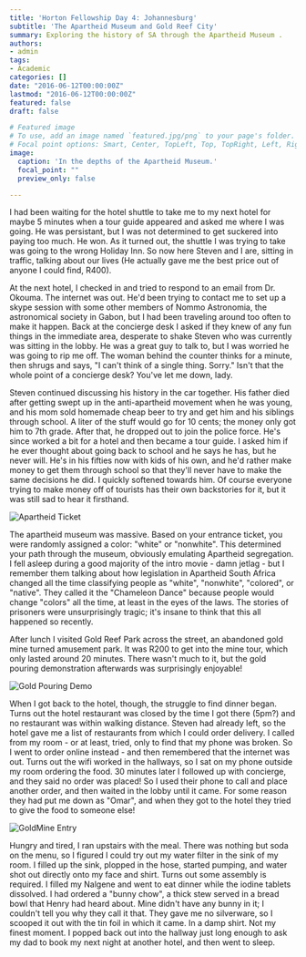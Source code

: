 ```yaml
---
title: 'Horton Fellowship Day 4: Johannesburg'
subtitle: 'The Apartheid Museum and Gold Reef City'
summary: Exploring the history of SA through the Apartheid Museum .
authors:
- admin
tags:
- Academic
categories: []
date: "2016-06-12T00:00:00Z"
lastmod: "2016-06-12T00:00:00Z"
featured: false
draft: false

# Featured image
# To use, add an image named `featured.jpg/png` to your page's folder.
# Focal point options: Smart, Center, TopLeft, Top, TopRight, Left, Right, BottomLeft, Bottom, BottomRight
image:
  caption: 'In the depths of the Apartheid Museum.'
  focal_point: ""
  preview_only: false

---
```


I had been waiting for the hotel shuttle to take me to my next hotel for maybe 5 minutes when a tour guide appeared and asked me where I was going. He was persistant, but I was not determined to get suckered into paying too much. He won. As it turned out, the shuttle I was trying to take was going to the wrong Holiday Inn. So now here Steven and I are, sitting in traffic, talking about our lives (He actually gave me the best price out of anyone I could find, R400).

At the next hotel, I checked in and tried to respond to an email from Dr. Okouma. The internet was out. He'd been trying to contact me to set up a skype session with some other members of Nommo Astronomia, the astronomical society in Gabon, but I had been traveling around too often to make it happen. Back at the concierge desk I asked if they knew of any fun things in the immediate area, desperate to shake Steven who was currently was sitting in the lobby. He was a great guy to talk to, but I was worried he was going to rip me off. The woman behind the counter thinks for a minute, then shrugs and says, "I can't think of a single thing. Sorry." Isn't that the whole point of a concierge desk? You've let me down, lady.

Steven continued discussing his history in the car together. His father died after getting swept up in the anti-apartheid movement when he was young, and his mom sold homemade cheap beer to try and get him and his siblings through school. A liter of the stuff would go for 10 cents; the money only got him to 7th grade. After that, he dropped out to join the police force. He's since worked a bit for a hotel and then became a tour guide. I asked him if he ever thought about going back to school and he says he has, but he never will. He's in his fifties now with kids of his own, and he'd rather make money to get them through school so that they'll never have to make the same decisions he did. I quickly softened towards him. Of course everyone trying to make money off of tourists has their own backstories for it, but it was still sad to hear it firsthand.


![Apartheid Ticket](/img/P6040012(1).jpg)

The apartheid museum was massive. Based on your entrance ticket, you were randomly assigned a color: "white" or "nonwhite". This determined your path through the museum, obviously emulating Apartheid segregation. I fell asleep during a good majority of the intro movie - damn jetlag - but I remember them talking about how legislation in Apartheid South Africa changed all the time classifying people as "white", "nonwhite", "colored", or "native". They called it the "Chameleon Dance" because people would change "colors" all the time, at least in the eyes of the laws. The stories of prisoners were unsurprisingly tragic; it's insane to think that this all happened so recently.

After lunch I visited Gold Reef Park across the street, an abandoned gold mine turned amusement park. It was R200 to get into the mine tour, which only lasted around 20 minutes. There wasn't much to it, but the gold pouring demonstration afterwards was surprisingly enjoyable!


![Gold Pouring Demo](/img/P6040087.JPG)

When I got back to the hotel, though, the struggle to find dinner began. Turns out the hotel restaurant was closed by the time I got there (5pm?) and no restaurant was within walking distance. Steven had already left, so the hotel gave me a list of restaurants from which I could order delivery. I called from my room - or at least, tried, only to find that my phone was broken. So I went to order online instead - and then remembered that the internet was out. Turns out the wifi worked in the hallways, so I sat on my phone outside my room ordering the food. 30 minutes later I followed up with concierge, and they said no order was placed! So I used their phone to call and place another order, and then waited in the lobby until it came. For some reason they had put me down as "Omar", and when they got to the hotel they tried to give the food to someone else!


![GoldMine Entry](/img/P6040028.JPG)

Hungry and tired, I ran upstairs with the meal. There was nothing but soda on the menu, so I figured I could try out my water filter in the sink of my room. I filled up the sink, plopped in the hose, started pumping, and water shot out directly onto my face and shirt. Turns out some assembly is required. I filled my Nalgene and went to eat dinner while the iodine tablets dissolved. I had ordered a "bunny chow", a thick stew served in a bread bowl that Henry had heard about. Mine didn't have any bunny in it; I couldn't tell you why they call it that. They gave me no silverware, so I scooped it out with the tin foil in which it came. In a damp shirt. Not my finest moment. I popped back out into the hallway just long enough to ask my dad to book my next night at another hotel, and then went to sleep.

